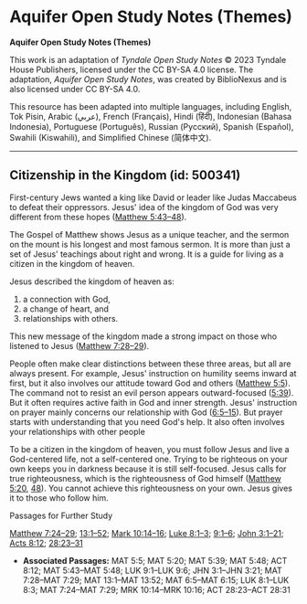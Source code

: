 # Aquifer Open Study Notes (Themes)

**Aquifer Open Study Notes (Themes)**

This work is an adaptation of *Tyndale Open Study Notes* © 2023 Tyndale House Publishers, licensed under the CC BY\-SA 4\.0 license. The adaptation, *Aquifer Open Study Notes*, was created by BiblioNexus and is also licensed under CC BY\-SA 4\.0\.

This resource has been adapted into multiple languages, including English, Tok Pisin, Arabic (عربي), French (Français), Hindi (हिंदी), Indonesian (Bahasa Indonesia), Portuguese (Português), Russian (Русский), Spanish (Español), Swahili (Kiswahili), and Simplified Chinese (简体中文).



--------------------------------

## Citizenship in the Kingdom (id: 500341)

First\-century Jews wanted a king like David or leader like Judas Maccabeus to defeat their oppressors. Jesus' idea of the kingdom of God was very different from these hopes ([Matthew 5:43–48](https://ref.ly/Matt5:43-Matt5:48)).

The Gospel of Matthew shows Jesus as a unique teacher, and the sermon on the mount is his longest and most famous sermon. It is more than just a set of Jesus' teachings about right and wrong. It is a guide for living as a citizen in the kingdom of heaven.

Jesus described the kingdom of heaven as: 

1. a connection with God,
2. a change of heart, and
3. relationships with others.

This new message of the kingdom made a strong impact on those who listened to Jesus ([Matthew 7:28–29](https://ref.ly/Matt7:28-Matt7:29)).

People often make clear distinctions between these three areas, but all are always present. For example, Jesus' instruction on humility seems inward at first, but it also involves our attitude toward God and others ([Matthew 5:5](https://ref.ly/Matt5:5)). The command not to resist an evil person appears outward\-focused ([5:39](https://ref.ly/Matt5:39)). But it often requires active faith in God and inner strength. Jesus' instruction on prayer mainly concerns our relationship with God ([6:5–15](https://ref.ly/Matt6:5-Matt6:15)). But prayer starts with understanding that you need God's help. It also often involves your relationships with other people

To be a citizen in the kingdom of heaven, you must follow Jesus and live a God\-centered life, not a self\-centered one. Trying to be righteous on your own keeps you in darkness because it is still self\-focused. Jesus calls for true righteousness, which is the righteousness of God himself ([Matthew 5:20](https://ref.ly/Matt5:20), [48](https://ref.ly/Matt5:48)). You cannot achieve this righteousness on your own. Jesus gives it to those who follow him.

Passages for Further Study

[Matthew 7:24–29](https://ref.ly/Matt7:24-Matt7:29); [13:1–52](https://ref.ly/Matt13:1-Matt13:52); [Mark 10:14–16](https://ref.ly/Mark10:14-Mark10:16); [Luke 8:1–3](https://ref.ly/Luke8:1-Luke8:3); [9:1–6](https://ref.ly/Luke9:1-Luke9:6); [John 3:1–21](https://ref.ly/John3:1-John3:21); [Acts 8:12](https://ref.ly/Acts8:12); [28:23–31](https://ref.ly/Acts28:23-Acts28:31)

* **Associated Passages:** MAT 5:5; MAT 5:20; MAT 5:39; MAT 5:48; ACT 8:12; MAT 5:43–MAT 5:48; LUK 9:1–LUK 9:6; JHN 3:1–JHN 3:21; MAT 7:28–MAT 7:29; MAT 13:1–MAT 13:52; MAT 6:5–MAT 6:15; LUK 8:1–LUK 8:3; MAT 7:24–MAT 7:29; MRK 10:14–MRK 10:16; ACT 28:23–ACT 28:31

